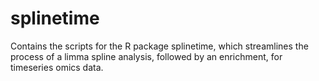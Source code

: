# splinetime
Contains the scripts for the R package splinetime, which streamlines the process 
of a limma spline analysis, followed by an enrichment, for timeseries omics 
data.
